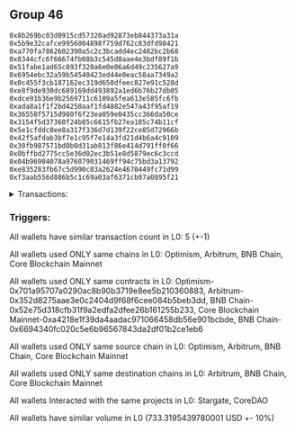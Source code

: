 ## Group 46

```0x093f236b0a3cf4c53b6974f708d4d4529894392c
0x8b269bc03d0915cd57320ad92873eb844373a31a
0x5b9e32cafce9956004898f759d762c83dfd98421
0xa770fa7862602390a5c2c3bcadd4ec2482bc2b68
0x8344cfc6f66674fb08b3c545d8aae4e3bdf89f1b
0x51fabe1ad65c893f320a6e0e06a6d49c235627a9
0x6954ebc32a59b54540423ed44e0eac58aa7349a2
0x0c455f3cb187162ec319d650dfeec827e91c528d
0xe8f9de930dc689169dd493892a1ed6b76b27db05
0xdce91b36e9b2569711c6109a5fea613e585fc6fb
0xada8a1f1f2bd4250aaf1fd4882e547a43f95af19
0x36558f5715d980f6f23ea059e0435cc366da50ce
0x3154f5d37360f24b85c6615fb27ea185c74b11cf
0x5e1cfddc0ee8a317f336d7d139f22ce85d72966b
0x42f5afdab3bf7e1c95f7e14a3fd21d4b6a4c9109
0x30fb987571bd0b0d31ab813f86e414d791ff0f66
0x0bffbd2775cc5e36d02ec3b51e8d5879ec6c3ccd
0x04b96904078a976079031469ff94c75bd3a13792
0xe835283fb67c5d990c83a2624e4670449fc71d99
0xf3aab556d886b5c1c69a03af6371cb07a0895f21
```
<details>
<summary>Transactions:</summary>

Hashes: 

Wallet: 0x093f236b0a3cf4c53b6974f708d4d4529894392c

       Hash: 0xddc45799ace7aaab16140b94c2e5e4f256a4e3492c58b49a2e9044959d512f6b
         - source chain: Optimism
         - destination chain: Arbitrum
         - project: Stargate
         - contract: 0x701a95707a0290ac8b90b3719e8ee5b210360883
         - value USD: 343.753395064
       Hash: 0xfc2f38f2cb7b856f14883f01e6b93a9bfa1ad763faad5794a4786feeea069da1
         - source chain: Arbitrum
         - destination chain: BNB Chain
         - project: Stargate
         - contract: 0x352d8275aae3e0c2404d9f68f6cee084b5beb3dd
         - value USD: 315.864391999
       Hash: 0xbc0c8263949bbcd52abf2a261f4c1f2fa9ce8aaa9e33702e239d962f824d98af
         - source chain: BNB Chain
         - destination chain: Core Blockchain Mainnet
         - project: CoreDAO
         - contract: 0x52e75d318cfb31f9a2edfa2dfee26b161255b233
       Hash: 0xe504e364ca2003de400061bf1b726bfb7b759819669418bd3ddf641d4c233b38
         - source chain: Core Blockchain Mainnet
         - destination chain: BNB Chain
         - project: CoreDAO
         - contract: 0xa4218e1f39da4aadac971066458db56e901bcbde
       Hash: 0xb9ec0765df3ed66075f4ca8d79677c3f94c78a7d553d3c4058735674306a044f
         - source chain: BNB Chain
         - destination chain: Arbitrum
         - project: Stargate
         - contract: 0x6694340fc020c5e6b96567843da2df01b2ce1eb6
         - value USD: 73.701756915
Wallet: 0x8b269bc03d0915cd57320ad92873eb844373a31a

       Hash:0x8f561edf78db874fa20404027ba0f8792044a01b8ca31ac86d86e4b49ec5ca38
         - source chain: Optimism
         - destination chain: Arbitrum
         - project: Stargate
         - contract: 0x701a95707a0290ac8b90b3719e8ee5b210360883
         - value USD: 345.364926174
       Hash:0x0303fcfc230af7908a8a8e785d4bc57e69fcd1e7087554e14c7ecbd9d48b9c86
         - source chain: Arbitrum
         - destination chain: BNB Chain
         - project: Stargate
         - contract: 0x352d8275aae3e0c2404d9f68f6cee084b5beb3dd
         - value USD: 317.344762474
       Hash:0xa89f44d5f74e2083c2cfa9add6ddcde8c7d3c8c07145230c63c09ae86056173c
         - source chain: BNB Chain
         - destination chain: Core Blockchain Mainnet
         - project: CoreDAO
         - contract: 0x52e75d318cfb31f9a2edfa2dfee26b161255b233
       Hash:0x0c2a440a9281ba2039be84ca6e0c3b9ec8a1654a145f204da8c47b9ed60d9343
         - source chain: Core Blockchain Mainnet
         - destination chain: BNB Chain
         - project: CoreDAO
         - contract: 0xa4218e1f39da4aadac971066458db56e901bcbde
       Hash:0x36b8e2b216be0194c354efd14e992c1cf04250ed16ddb409562bc5543b54bf33
         - source chain: BNB Chain
         - destination chain: Arbitrum
         - project: Stargate
         - contract: 0x6694340fc020c5e6b96567843da2df01b2ce1eb6
         - value USD: 71.643004442
Wallet: 0x5b9e32cafce9956004898f759d762c83dfd98421

       Hash:0x44bab70af40240f635aa4d6709aabc56974d6b26750554be4d540d62eaa0e0b0
         - source chain: Optimism
         - destination chain: Arbitrum
         - project: Stargate
         - contract: 0x701a95707a0290ac8b90b3719e8ee5b210360883
         - value USD: 361.628571392
       Hash:0xded005d625ab95ded858410a0469fbbe2c5c6e8b0e2de11b5aac77f8e7f77d4d
         - source chain: Arbitrum
         - destination chain: BNB Chain
         - project: Stargate
         - contract: 0x352d8275aae3e0c2404d9f68f6cee084b5beb3dd
         - value USD: 330.191963823
       Hash:0xc5ba1e4dcb3e867a3fb1beb82c3c2d24ac1542822f7ac139d97449dabde1c5b3
         - source chain: BNB Chain
         - destination chain: Core Blockchain Mainnet
         - project: CoreDAO
         - contract: 0x52e75d318cfb31f9a2edfa2dfee26b161255b233
       Hash:0x4cfcd60444ee47054b75822c0caaaf96cd71536ee86b7655623d4959029bf450
         - source chain: Core Blockchain Mainnet
         - destination chain: BNB Chain
         - project: CoreDAO
         - contract: 0xa4218e1f39da4aadac971066458db56e901bcbde
       Hash:0xbea5530461efa6a31d2fc33eba4cc457789e1d001e932341ec6ee28061e4c76b
         - source chain: BNB Chain
         - destination chain: Arbitrum
         - project: Stargate
         - contract: 0x6694340fc020c5e6b96567843da2df01b2ce1eb6
         - value USD: 74.418258073
Wallet: 0xa770fa7862602390a5c2c3bcadd4ec2482bc2b68

       Hash:0x6908bf0302fb5c5fd2785ec94687c66f5e1dc67a37373c5e031cd15bc9bb49fb
         - source chain: Optimism
         - destination chain: Arbitrum
         - project: Stargate
         - contract: 0x701a95707a0290ac8b90b3719e8ee5b210360883
         - value USD: 344.390682367
       Hash:0x0bebd6c4389169d4dc9ed146a22fe1caf525bb7c099ba2bbd7d74920a84a3ef8
         - source chain: Arbitrum
         - destination chain: BNB Chain
         - project: Stargate
         - contract: 0x352d8275aae3e0c2404d9f68f6cee084b5beb3dd
         - value USD: 313.700513778
       Hash:0x739a41c18bcd0bd303b5ad5bcdc3f59d84f1f25a1258084adfbf6d85bb62e4ca
         - source chain: BNB Chain
         - destination chain: Core Blockchain Mainnet
         - project: CoreDAO
         - contract: 0x52e75d318cfb31f9a2edfa2dfee26b161255b233
       Hash:0xe0989be9211ba6522efc894dcde305f2555bfefcf28fe282f0409064c0732fa4
         - source chain: Core Blockchain Mainnet
         - destination chain: BNB Chain
         - project: CoreDAO
         - contract: 0xa4218e1f39da4aadac971066458db56e901bcbde
       Hash:0x881f1849b9b89dc0c3773adb3aa1b2c661a7b077963004aba89f032cab363852
         - source chain: BNB Chain
         - destination chain: Arbitrum
         - project: Stargate
         - contract: 0x6694340fc020c5e6b96567843da2df01b2ce1eb6
         - value USD: 73.180598796
Wallet: 0x8344cfc6f66674fb08b3c545d8aae4e3bdf89f1b

       Hash:0x540dc2dda28b0e04c6fb9c498bc19b19c54df231619b502fbf0aa833a9579e18
         - source chain: Optimism
         - destination chain: Arbitrum
         - project: Stargate
         - contract: 0x701a95707a0290ac8b90b3719e8ee5b210360883
         - value USD: 347.052135735
       Hash:0x689e921aa46bb54f7206d6690b14096858f0f5f9edc65e4d0a06757371e9fb08
         - source chain: Arbitrum
         - destination chain: BNB Chain
         - project: Stargate
         - contract: 0x352d8275aae3e0c2404d9f68f6cee084b5beb3dd
         - value USD: 318.653695537
       Hash:0x1b2422edcd040e8dc877b48751fbbc5e764a8c8e6df401df1d257b48a4dba99b
         - source chain: BNB Chain
         - destination chain: Core Blockchain Mainnet
         - project: CoreDAO
         - contract: 0x52e75d318cfb31f9a2edfa2dfee26b161255b233
       Hash:0x3e93842771072f392fad3993135a8afb90bcf497f3bc9e342733434045bceda4
         - source chain: Core Blockchain Mainnet
         - destination chain: BNB Chain
         - project: CoreDAO
         - contract: 0xa4218e1f39da4aadac971066458db56e901bcbde
       Hash:0xa237198d478d99c9b3e88efe81bb28f46bb862cd2ac4aff38e5532f393537821
         - source chain: BNB Chain
         - destination chain: Arbitrum
         - project: Stargate
         - contract: 0x6694340fc020c5e6b96567843da2df01b2ce1eb6
         - value USD: 73.574223273
Wallet: 0x51fabe1ad65c893f320a6e0e06a6d49c235627a9

       Hash:0x72ffe9fa2564b588003466abb1485b483a92936f56119edd90b4ba7cb5d8b284
         - source chain: Optimism
         - destination chain: Arbitrum
         - project: Stargate
         - contract: 0x701a95707a0290ac8b90b3719e8ee5b210360883
         - value USD: 350.267872815
       Hash:0xdfef4cc77a129a04582049ed4c9e4c036f64f3f365381cd30992f233ef34e568
         - source chain: Arbitrum
         - destination chain: BNB Chain
         - project: Stargate
         - contract: 0x352d8275aae3e0c2404d9f68f6cee084b5beb3dd
         - value USD: 318.946685569
       Hash:0xa34b824747a07825256f677628c3faeeed2f4a661b7d20324ec4ac3535dc2a33
         - source chain: BNB Chain
         - destination chain: Core Blockchain Mainnet
         - project: CoreDAO
         - contract: 0x52e75d318cfb31f9a2edfa2dfee26b161255b233
       Hash:0xed3c1a7f2c5b1e3a53e9598e8744145cde4db8bb5286dea0aeddaf431cf05202
         - source chain: Core Blockchain Mainnet
         - destination chain: BNB Chain
         - project: CoreDAO
         - contract: 0xa4218e1f39da4aadac971066458db56e901bcbde
       Hash:0x49d80b1f2a2e8f660bf27687a4208026afd4d1412656f067df31634fb0dab378
         - source chain: BNB Chain
         - destination chain: Arbitrum
         - project: Stargate
         - contract: 0x6694340fc020c5e6b96567843da2df01b2ce1eb6
         - value USD: 74.817281864
Wallet: 0x6954ebc32a59b54540423ed44e0eac58aa7349a2

       Hash:0xdbe93aeb6a4bac6bc800ddd966bc683501af2aa52744cfd7a7d98d38cba460d6
         - source chain: Optimism
         - destination chain: Arbitrum
         - project: Stargate
         - contract: 0x701a95707a0290ac8b90b3719e8ee5b210360883
         - value USD: 360.363748964
       Hash:0x961f7078ae32105bdd4f06a9991bf7e48ef7ea731c6b1d2b8234df82170ef1ec
         - source chain: Arbitrum
         - destination chain: BNB Chain
         - project: Stargate
         - contract: 0x352d8275aae3e0c2404d9f68f6cee084b5beb3dd
         - value USD: 328.961830272
       Hash:0x9c3767645c54eea564c48bf9c34477968a252c9dccb7c06b5a2db474f8a09efb
         - source chain: BNB Chain
         - destination chain: Core Blockchain Mainnet
         - project: CoreDAO
         - contract: 0x52e75d318cfb31f9a2edfa2dfee26b161255b233
       Hash:0x97e0916652b6b5cf01267a4ebd9ba98cf76685ea24793dd466bc2fb455da6aef
         - source chain: Core Blockchain Mainnet
         - destination chain: BNB Chain
         - project: CoreDAO
         - contract: 0xa4218e1f39da4aadac971066458db56e901bcbde
       Hash:0x6ed4c4f487d358ccb77fd855a3f65ebe97c52eb1d7aa0247efabbad506c8d4c1
         - source chain: BNB Chain
         - destination chain: Arbitrum
         - project: Stargate
         - contract: 0x6694340fc020c5e6b96567843da2df01b2ce1eb6
         - value USD: 73.643920961
Wallet: 0x0c455f3cb187162ec319d650dfeec827e91c528d

       Hash:0xfa949d57171a5b785ef09e19daf82fbfaebcbf28e7d81c3a9cdf59443ac7165d
         - source chain: Optimism
         - destination chain: Arbitrum
         - project: Stargate
         - contract: 0x701a95707a0290ac8b90b3719e8ee5b210360883
         - value USD: 359.688004668
       Hash:0x00e0143fc45b8463c3015f1df780af9fddefa4d84efab98ea5e4026ebffcd5cd
         - source chain: Arbitrum
         - destination chain: BNB Chain
         - project: Stargate
         - contract: 0x352d8275aae3e0c2404d9f68f6cee084b5beb3dd
         - value USD: 331.130309289
       Hash:0x5dd10e33b98d3d1430e4392582ff5a6b23f176e172a546d6f9982d6e7e9420e9
         - source chain: BNB Chain
         - destination chain: Core Blockchain Mainnet
         - project: CoreDAO
         - contract: 0x52e75d318cfb31f9a2edfa2dfee26b161255b233
       Hash:0x3c58f087145d492931c14a5cdd9ca22eb6ed2fb9c4c35afe61978f703017242d
         - source chain: Core Blockchain Mainnet
         - destination chain: BNB Chain
         - project: CoreDAO
         - contract: 0xa4218e1f39da4aadac971066458db56e901bcbde
       Hash:0x09a40fef16a1dcb77d7f2d1c81ff7d88cd4395b00cd64a916dd1085fea96120c
         - source chain: BNB Chain
         - destination chain: Arbitrum
         - project: Stargate
         - contract: 0x6694340fc020c5e6b96567843da2df01b2ce1eb6
         - value USD: 74.369237435
Wallet: 0xe8f9de930dc689169dd493892a1ed6b76b27db05

       Hash:0xe5cbf530ac13a881c056f0b22254badc4d054ee0e90de44a667eae13671ac6a3
         - source chain: Optimism
         - destination chain: Arbitrum
         - project: Stargate
         - contract: 0x701a95707a0290ac8b90b3719e8ee5b210360883
         - value USD: 343.135029804
       Hash:0xcb89f363bf81bb9d62c9000e4a4badeea77e37cf984b099a30a633f9e0484bec
         - source chain: Arbitrum
         - destination chain: BNB Chain
         - project: Stargate
         - contract: 0x352d8275aae3e0c2404d9f68f6cee084b5beb3dd
         - value USD: 315.461081851
       Hash:0x07d08de5f17e0730f94b1ebdecb402d331ffa2250dc42c2de3f7c7b89d69d4f4
         - source chain: BNB Chain
         - destination chain: Core Blockchain Mainnet
         - project: CoreDAO
         - contract: 0x52e75d318cfb31f9a2edfa2dfee26b161255b233
       Hash:0x17f0c6fdfb425928002d29bce8b7abcff1929cc02f9e5d2ae2f459d44d022003
         - source chain: Core Blockchain Mainnet
         - destination chain: BNB Chain
         - project: CoreDAO
         - contract: 0xa4218e1f39da4aadac971066458db56e901bcbde
       Hash:0xb8fc46f1090ecc215735802fe0a1959a9b99b6c9b6eed1fd23e6e72bcbe0bd5b
         - source chain: BNB Chain
         - destination chain: Arbitrum
         - project: Stargate
         - contract: 0x6694340fc020c5e6b96567843da2df01b2ce1eb6
         - value USD: 62.172551845
Wallet: 0xdce91b36e9b2569711c6109a5fea613e585fc6fb

       Hash:0xf1ded26fd81345824fd50d67c99bd63a11d9179fefe4ef3bfb832dd9f170c656
         - source chain: Optimism
         - destination chain: Arbitrum
         - project: Stargate
         - contract: 0x701a95707a0290ac8b90b3719e8ee5b210360883
         - value USD: 343.19305937
       Hash:0x625d9811ea5ad7affa248fc45e7b7b339c68bed82faef2ca826337c916227050
         - source chain: Arbitrum
         - destination chain: BNB Chain
         - project: Stargate
         - contract: 0x352d8275aae3e0c2404d9f68f6cee084b5beb3dd
         - value USD: 312.706738765
       Hash:0xe5447c289af04a1b2a5cd6e9c70fd6800667a2d196f7a7fb31afc42a6ba9b69f
         - source chain: BNB Chain
         - destination chain: Core Blockchain Mainnet
         - project: CoreDAO
         - contract: 0x52e75d318cfb31f9a2edfa2dfee26b161255b233
       Hash:0xb9b9032f3b8d02395b8f0c9ef1e2eec1098bed670b5f6e2a67b1069d12c0262d
         - source chain: Core Blockchain Mainnet
         - destination chain: BNB Chain
         - project: CoreDAO
         - contract: 0xa4218e1f39da4aadac971066458db56e901bcbde
       Hash:0x7f9f805adcd0c285688842c13b904210ac8467c332f85120f6ad778bf416bd1e
         - source chain: BNB Chain
         - destination chain: Arbitrum
         - project: Stargate
         - contract: 0x6694340fc020c5e6b96567843da2df01b2ce1eb6
         - value USD: 73.829443529
Wallet: 0xada8a1f1f2bd4250aaf1fd4882e547a43f95af19

       Hash:0x19b7dca53903b698502bed5f7a49832c3f24f788d1cb9bdb93e9240a4e402c6f
         - source chain: Optimism
         - destination chain: Arbitrum
         - project: Stargate
         - contract: 0x701a95707a0290ac8b90b3719e8ee5b210360883
         - value USD: 350.07686101
       Hash:0xa92dc629d638ad0aa99c78167d697126669a33a6ceeaa4664cb8b1ecfb13204a
         - source chain: Arbitrum
         - destination chain: BNB Chain
         - project: Stargate
         - contract: 0x352d8275aae3e0c2404d9f68f6cee084b5beb3dd
         - value USD: 319.455838032
       Hash:0x78fce04571399801a561ac470c51ec72081f4f3c9cf4556a245c7295df904b40
         - source chain: BNB Chain
         - destination chain: Core Blockchain Mainnet
         - project: CoreDAO
         - contract: 0x52e75d318cfb31f9a2edfa2dfee26b161255b233
       Hash:0x9e968169518d7a5a9823aec63ca8fdb7b6e19d1a4b4994b96ba9e3e77c8f0600
         - source chain: Core Blockchain Mainnet
         - destination chain: BNB Chain
         - project: CoreDAO
         - contract: 0xa4218e1f39da4aadac971066458db56e901bcbde
       Hash:0xbce41015df85e0dea6633e6d7000b415a564b9143b266a1e73191a8b448daf55
         - source chain: BNB Chain
         - destination chain: Arbitrum
         - project: Stargate
         - contract: 0x6694340fc020c5e6b96567843da2df01b2ce1eb6
         - value USD: 73.1557252
Wallet: 0x36558f5715d980f6f23ea059e0435cc366da50ce

       Hash:0xdd544dd732816722a952902669175b3c7a140c97d21382322bc091efc14d455d
         - source chain: Optimism
         - destination chain: Arbitrum
         - project: Stargate
         - contract: 0x701a95707a0290ac8b90b3719e8ee5b210360883
         - value USD: 343.244741278
       Hash:0x0e840c200754117d86b292cba96f141de2ff9fc11ba625da1f4e7ccc3c1419ec
         - source chain: Arbitrum
         - destination chain: BNB Chain
         - project: Stargate
         - contract: 0x352d8275aae3e0c2404d9f68f6cee084b5beb3dd
         - value USD: 315.72362823
       Hash:0x0dfa96da433d5fe1f63c5c577315aab41273ae798d6d69021126b4c5ffa12d9b
         - source chain: BNB Chain
         - destination chain: Core Blockchain Mainnet
         - project: CoreDAO
         - contract: 0x52e75d318cfb31f9a2edfa2dfee26b161255b233
       Hash:0x40a6b3a0e7f9be2806cf4014495a9471f09cda7c11c66e465293887a8496bda4
         - source chain: Core Blockchain Mainnet
         - destination chain: BNB Chain
         - project: CoreDAO
         - contract: 0xa4218e1f39da4aadac971066458db56e901bcbde
       Hash:0x90e5c15894e98b17dffb7c656c902f647fef4f88bb34b3be8209e3a0b942be91
         - source chain: BNB Chain
         - destination chain: Arbitrum
         - project: Stargate
         - contract: 0x6694340fc020c5e6b96567843da2df01b2ce1eb6
         - value USD: 73.641016516
Wallet: 0x3154f5d37360f24b85c6615fb27ea185c74b11cf

       Hash:0x9b55269d09f107880fea5834e5cb1a5bf340c7382f4c9a144e77cbccfa61f643
         - source chain: Optimism
         - destination chain: Arbitrum
         - project: Stargate
         - contract: 0x701a95707a0290ac8b90b3719e8ee5b210360883
         - value USD: 343.008925471
       Hash:0x98c44803e3df7d3c5869ff025267537a6ec3d9fafaa4f178cfe7c7ae58e076fc
         - source chain: Arbitrum
         - destination chain: BNB Chain
         - project: Stargate
         - contract: 0x352d8275aae3e0c2404d9f68f6cee084b5beb3dd
         - value USD: 315.648665548
       Hash:0x1ff05eef128e79e831ae46b5e8993378429e9fd0831f2f3c0dd2606b42105059
         - source chain: BNB Chain
         - destination chain: Core Blockchain Mainnet
         - project: CoreDAO
         - contract: 0x52e75d318cfb31f9a2edfa2dfee26b161255b233
       Hash:0x34dc5b03e06f5160d3c0939f9f67148b7430f70a90edc040b5e890ec3203de4a
         - source chain: Core Blockchain Mainnet
         - destination chain: BNB Chain
         - project: CoreDAO
         - contract: 0xa4218e1f39da4aadac971066458db56e901bcbde
       Hash:0x44306b8aee66bca1fb5ce560c996f004ac80b16bd7760faf1a95305237849a1b
         - source chain: BNB Chain
         - destination chain: Arbitrum
         - project: Stargate
         - contract: 0x6694340fc020c5e6b96567843da2df01b2ce1eb6
         - value USD: 72.576412841
Wallet: 0x5e1cfddc0ee8a317f336d7d139f22ce85d72966b

       Hash:0x3392dd2a91011b8b1f9d24c393cb953ddc2259cc3d91a6d970934a19390cf799
         - source chain: Optimism
         - destination chain: Arbitrum
         - project: Stargate
         - contract: 0x701a95707a0290ac8b90b3719e8ee5b210360883
         - value USD: 342.652096209
       Hash:0x909c80b687b457d02e74081504139176a3430ea38dd8f1085ee2c9273f82f81f
         - source chain: Arbitrum
         - destination chain: BNB Chain
         - project: Stargate
         - contract: 0x352d8275aae3e0c2404d9f68f6cee084b5beb3dd
         - value USD: 312.58419119
       Hash:0x904385a556f87393c3c04c88b17cd4515c517883032cc7df4738b0201e84039a
         - source chain: BNB Chain
         - destination chain: Core Blockchain Mainnet
         - project: CoreDAO
         - contract: 0x52e75d318cfb31f9a2edfa2dfee26b161255b233
       Hash:0x60e71debc84314b889286afae4d22bc8c9f5c54aec696efffc6efcb02946dfea
         - source chain: Core Blockchain Mainnet
         - destination chain: BNB Chain
         - project: CoreDAO
         - contract: 0xa4218e1f39da4aadac971066458db56e901bcbde
       Hash:0x250860d7e1936f874e3eb685a1498e4efdb0221522ba501f773067a9d6642236
         - source chain: BNB Chain
         - destination chain: Arbitrum
         - project: Stargate
         - contract: 0x6694340fc020c5e6b96567843da2df01b2ce1eb6
         - value USD: 72.259092446
Wallet: 0x42f5afdab3bf7e1c95f7e14a3fd21d4b6a4c9109

       Hash:0xc6e4a8ed34ff9598ce82707414f2070c0d3ca4b498b6414a5d64569f87f7f4c0
         - source chain: Optimism
         - destination chain: Arbitrum
         - project: Stargate
         - contract: 0x701a95707a0290ac8b90b3719e8ee5b210360883
         - value USD: 344.836548254
       Hash:0xc85fbfdd6b50401a6fecaf4650d64434dc52bb09a9195ffaeb3a2bf24dd1bb9f
         - source chain: Arbitrum
         - destination chain: BNB Chain
         - project: Stargate
         - contract: 0x352d8275aae3e0c2404d9f68f6cee084b5beb3dd
         - value USD: 314.425815674
       Hash:0x895bd984b42af49a411065ea4023903c3c03579604a55782d7d965ef34531599
         - source chain: BNB Chain
         - destination chain: Core Blockchain Mainnet
         - project: CoreDAO
         - contract: 0x52e75d318cfb31f9a2edfa2dfee26b161255b233
       Hash:0x09a0462dc5dc86086562a3eef4123fb8f340fb20b1cddb3e751ed3fffc37f6da
         - source chain: Core Blockchain Mainnet
         - destination chain: BNB Chain
         - project: CoreDAO
         - contract: 0xa4218e1f39da4aadac971066458db56e901bcbde
       Hash:0x5277ee98033f77d0442a91a1b11f2cfba72ae70d5a051caa3403338954f213a4
         - source chain: BNB Chain
         - destination chain: Arbitrum
         - project: Stargate
         - contract: 0x6694340fc020c5e6b96567843da2df01b2ce1eb6
         - value USD: 74.137216748
Wallet: 0x30fb987571bd0b0d31ab813f86e414d791ff0f66

       Hash:0x938b4a299dc4586420a1d2df9ead12d973f35e722f925dc6246a1becf2836522
         - source chain: Optimism
         - destination chain: Arbitrum
         - project: Stargate
         - contract: 0x701a95707a0290ac8b90b3719e8ee5b210360883
         - value USD: 343.464915524
       Hash:0xce03e44768faa1fbf4186a2f8f7a62ea001745bc899436949baff3a497067d61
         - source chain: Arbitrum
         - destination chain: BNB Chain
         - project: Stargate
         - contract: 0x352d8275aae3e0c2404d9f68f6cee084b5beb3dd
         - value USD: 315.740728473
       Hash:0xeae6ae08cf9d3d76172c01c1c4e02c3ae32dee275297759dbb4d88453a3abfc5
         - source chain: BNB Chain
         - destination chain: Core Blockchain Mainnet
         - project: CoreDAO
         - contract: 0x52e75d318cfb31f9a2edfa2dfee26b161255b233
       Hash:0x51bf39b2fafe9ccbfcef42d1ee92e0c86f11e1937e20a0db1735faf2dfb0fae7
         - source chain: Core Blockchain Mainnet
         - destination chain: BNB Chain
         - project: CoreDAO
         - contract: 0xa4218e1f39da4aadac971066458db56e901bcbde
       Hash:0xb855a19c9d73f924a7f18e590e91f3315f1efad452f9f7a52f0ccf2af087f1bd
         - source chain: BNB Chain
         - destination chain: Arbitrum
         - project: Stargate
         - contract: 0x6694340fc020c5e6b96567843da2df01b2ce1eb6
         - value USD: 71.472738629
Wallet: 0x0bffbd2775cc5e36d02ec3b51e8d5879ec6c3ccd

       Hash:0x08256ce96d03527ec9cdd11f7355fd009f1e36cb3c7300ad7339407cd0cffc0f
         - source chain: Optimism
         - destination chain: Arbitrum
         - project: Stargate
         - contract: 0x701a95707a0290ac8b90b3719e8ee5b210360883
         - value USD: 345.519611909
       Hash:0x7cf2464d13aa83b6046fd21afc06b44c4372e47d7e2f950fe12e0789e8f308ac
         - source chain: Arbitrum
         - destination chain: BNB Chain
         - project: Stargate
         - contract: 0x352d8275aae3e0c2404d9f68f6cee084b5beb3dd
         - value USD: 312.966645261
       Hash:0x2ca89b5dae894e74a395745f2d8148269ea6e26d92151d5f9d12e81c52077271
         - source chain: BNB Chain
         - destination chain: Core Blockchain Mainnet
         - project: CoreDAO
         - contract: 0x52e75d318cfb31f9a2edfa2dfee26b161255b233
       Hash:0xaf834b70b2ddfc86320e486f9f64ec8a453a1a997e00bf62271f68fb6afa4d32
         - source chain: Core Blockchain Mainnet
         - destination chain: BNB Chain
         - project: CoreDAO
         - contract: 0xa4218e1f39da4aadac971066458db56e901bcbde
       Hash:0xbb9f8d7ecafcab7caff6e76d2c405450a0b9d52fc9ee164f526eb11dc62d5f34
         - source chain: BNB Chain
         - destination chain: Arbitrum
         - project: Stargate
         - contract: 0x6694340fc020c5e6b96567843da2df01b2ce1eb6
         - value USD: 51.410813198
Wallet: 0x04b96904078a976079031469ff94c75bd3a13792

       Hash:0x72ed4df6029929564ab1c9e8c8eb6d4f09813d996eda88b47dfeaaeff76b843b
         - source chain: Optimism
         - destination chain: Arbitrum
         - project: Stargate
         - contract: 0x701a95707a0290ac8b90b3719e8ee5b210360883
         - value USD: 346.039696948
       Hash:0xc9f9ec326ec9b98cc823a70e3622b0f9999ef62d308f1ba12c52f2c77db13e81
         - source chain: Arbitrum
         - destination chain: BNB Chain
         - project: Stargate
         - contract: 0x352d8275aae3e0c2404d9f68f6cee084b5beb3dd
         - value USD: 316.561501143
       Hash:0x36ff84af2cd410997a97c6766d847cdbe5b2c8df8fa4cd646108207f32992061
         - source chain: BNB Chain
         - destination chain: Core Blockchain Mainnet
         - project: CoreDAO
         - contract: 0x52e75d318cfb31f9a2edfa2dfee26b161255b233
       Hash:0x56a7aa2e95e6654166db79b2f4e287d81bacf5cb3768e4b97b9a6dd664c8175c
         - source chain: Core Blockchain Mainnet
         - destination chain: BNB Chain
         - project: CoreDAO
         - contract: 0xa4218e1f39da4aadac971066458db56e901bcbde
       Hash:0xad80bd1649c71f2e86e62296eb5d7b122c4c366edf55a0eead1a8424eacaec21
         - source chain: BNB Chain
         - destination chain: Arbitrum
         - project: Stargate
         - contract: 0x6694340fc020c5e6b96567843da2df01b2ce1eb6
         - value USD: 66.89336423
Wallet: 0xe835283fb67c5d990c83a2624e4670449fc71d99

       Hash:0xc3db31b1a72f07829652eabcb62ab66055f1d57f0e8d4ce1642a155d21bb5ed7
         - source chain: Optimism
         - destination chain: Arbitrum
         - project: Stargate
         - contract: 0x701a95707a0290ac8b90b3719e8ee5b210360883
         - value USD: 347.020970045
       Hash:0x41fab51d8db195dbd2ec6705ce1eb49a892b0e17c4db9e209415ebce1d97b529
         - source chain: Arbitrum
         - destination chain: BNB Chain
         - project: Stargate
         - contract: 0x352d8275aae3e0c2404d9f68f6cee084b5beb3dd
         - value USD: 317.103225165
       Hash:0x66b092da43fc930819231e8954ec7bf2f226ab148ea85be2cb85593c8ea248b8
         - source chain: BNB Chain
         - destination chain: Core Blockchain Mainnet
         - project: CoreDAO
         - contract: 0x52e75d318cfb31f9a2edfa2dfee26b161255b233
       Hash:0xf42b1f7113281336fe630552130346ee595bb524774c22f811cd75fdc6e39859
         - source chain: Core Blockchain Mainnet
         - destination chain: BNB Chain
         - project: CoreDAO
         - contract: 0xa4218e1f39da4aadac971066458db56e901bcbde
       Hash:0xac6d5d23b38e6bf19f04b9315835377af075f345913e77a51240c3619932803f
         - source chain: BNB Chain
         - destination chain: Arbitrum
         - project: Stargate
         - contract: 0x6694340fc020c5e6b96567843da2df01b2ce1eb6
         - value USD: 65.019903037
Wallet: 0xf3aab556d886b5c1c69a03af6371cb07a0895f21

       Hash:0x78589fd8cf40a5bbd5ca86dd84347706282ccca2a3bbf4a6bb64a71ee4f394d8
         - source chain: Optimism
         - destination chain: Arbitrum
         - project: Stargate
         - contract: 0x701a95707a0290ac8b90b3719e8ee5b210360883
         - value USD: 346.826853797
       Hash:0x25a56d0effe9822e739f238f37941eb2a1ee0d3d8a0a549ce556543e2c12e26a
         - source chain: Arbitrum
         - destination chain: BNB Chain
         - project: Stargate
         - contract: 0x352d8275aae3e0c2404d9f68f6cee084b5beb3dd
         - value USD: 317.342565571
       Hash:0x4f9e73465ebe6c6550ef622170d999d571580563c926323b0a452c2201b128ef
         - source chain: BNB Chain
         - destination chain: Core Blockchain Mainnet
         - project: CoreDAO
         - contract: 0x52e75d318cfb31f9a2edfa2dfee26b161255b233
       Hash:0x63410d607aef24538c1654e59c5f2dece99a0bd2514f8b178f23b8fae6d26124
         - source chain: Core Blockchain Mainnet
         - destination chain: BNB Chain
         - project: CoreDAO
         - contract: 0xa4218e1f39da4aadac971066458db56e901bcbde
       Hash:0x2a45045895dc8042d576d7db20558455685e22c7ded6bfd786390e0fab226e55
         - source chain: BNB Chain
         - destination chain: Arbitrum
         - project: Stargate
         - contract: 0x6694340fc020c5e6b96567843da2df01b2ce1eb6
         - value USD: 70.969178415

</details>


### Triggers: 
All wallets have similar transaction count in L0: 5 (+-1)

All wallets used ONLY same chains in L0: Optimism, Arbitrum, BNB Chain, Core Blockchain Mainnet

All wallets used ONLY same contracts in L0: Optimism-0x701a95707a0290ac8b90b3719e8ee5b210360883, Arbitrum-0x352d8275aae3e0c2404d9f68f6cee084b5beb3dd, BNB Chain-0x52e75d318cfb31f9a2edfa2dfee26b161255b233, Core Blockchain Mainnet-0xa4218e1f39da4aadac971066458db56e901bcbde, BNB Chain-0x6694340fc020c5e6b96567843da2df01b2ce1eb6

All wallets used ONLY same source chain in L0: Optimism, Arbitrum, BNB Chain, Core Blockchain Mainnet

All wallets used ONLY same destination chains in L0: Arbitrum, BNB Chain, Core Blockchain Mainnet

All wallets Interacted with the same projects in L0: Stargate, CoreDAO

All wallets have similar volume in L0 (733.3195439780001 USD +- 10%)

